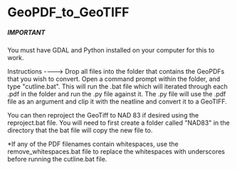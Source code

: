 GeoPDF_to_GeoTIFF
=================

#####   IMPORTANT   ######   
You must have GDAL and Python installed on your computer for this to work.

Instructions ---->   Drop all files into the folder that contains the GeoPDFs that you wish to convert. Open a command prompt within the folder, and type "cutline.bat".  This will run the .bat file which will iterated through each .pdf in the folder and run the .py file against it. The .py file will use the .pdf file as an argument and clip it with the neatline and convert it to a GeoTIFF. 

You can then reproject the GeoTiff to NAD 83 if desired using the reproject.bat file. You will need to first create a folder called "NAD83" in the directory that the bat file will copy the new file to.

*If any of the PDF filenames contain whitespaces, use the remove_whitespaces.bat file to replace the whitespaces with underscores before running the cutline.bat file. 
